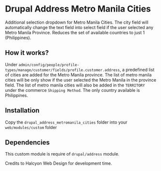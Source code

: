 # Drupal Address Metro Manila Cities
Additional selection dropdown for Metro Manila Cities. The city field will automatically change the text field into select field if the user selected any Metro Manila Province. Reduces the set of available countries to just 1 (Philippines).

## How it works?
Under `admin/config/people/profile-types/manage/customer/fields/profile.customer.address`, a predefined list of cities are added for the Metro Manila province. The list of metro manila cities will be only show if the user selected the Metro Manila in the province field. The list of metro manila cities will also be added in the `TERRITORY` under the commerce `Shipping Method`. The only country available is Philippines.

## Installation
Copy the `drupal_address_metromanila_cities` folder into your `web/modules/custom` folder

## Dependencies
This custom module is require of `drupal/address` module.


Credits to Halcyon Web Design for development time.
